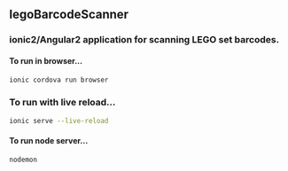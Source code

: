 ## legoBarcodeScanner

### ionic2/Angular2 application for scanning LEGO set barcodes. 
#### To run in browser...
```bash
ionic cordova run browser
```

### To run with live reload...
```bash
ionic serve --live-reload
```

#### To run node server...
```bash
nodemon
```
